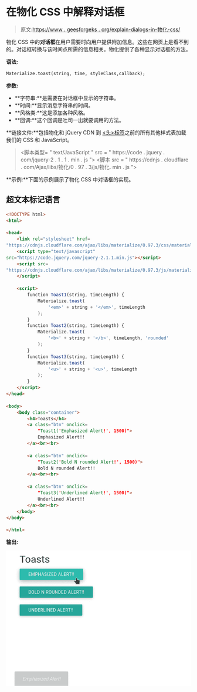 # 在物化 CSS 中解释对话框

> 原文:[https://www . geesforgeks . org/explain-dialogs-in-物化-css/](https://www.geeksforgeeks.org/explain-dialogs-in-materialize-css/)

物化 CSS 中的**对话框**在用户需要时向用户提供附加信息。这些在网页上是看不到的。对话框转换与该时间点所需的信息相关。物化提供了各种显示对话框的方法。

**语法:**

```html
Materialize.toast(string, time, styleClass,callback);
```

**参数:**

*   **字符串:**是需要在对话框中显示的字符串。
*   **时间:**显示消息字符串的时间。
*   **风格类:**这是添加各种风格。
*   **回调:**这个回调是吐司一出就要调用的方法。

**链接文件:**包括物化和 jQuery CDN 到 [<头>标签](https://www.geeksforgeeks.org/html-head-tag/)之前的所有其他样式表加载我们的 CSS 和 JavaScript。

> <link rel="“stylesheet”" href="“https://cdnjs.cloudflare.com/ajax/libs/materialize/0.97.3/css/materialize.min.css”">
> <脚本类型= " text/JavaScript " src = " https://code . jquery . com/jquery-2 . 1 . 1 . min . js "></脚本>
> <脚本 src = " https://cdnjs . cloudflare . com/Ajax/libs/物化/0 . 97 . 3/js/物化. min . js "></脚本>

**示例:**下面的示例展示了物化 CSS 中对话框的实现。

## 超文本标记语言

```html
<!DOCTYPE html>
<html>

<head>
    <link rel="stylesheet" href=
"https://cdnjs.cloudflare.com/ajax/libs/materialize/0.97.3/css/materialize.min.css">
    <script type="text/javascript" 
src="https://code.jquery.com/jquery-2.1.1.min.js"></script>
    <script src=
"https://cdnjs.cloudflare.com/ajax/libs/materialize/0.97.3/js/materialize.min.js">
    </script>

    <script>
        function Toast1(string, timeLength) {
            Materialize.toast(
                '<em>' + string + '</em>', timeLength
            );
        }
        function Toast2(string, timeLength) {
            Materialize.toast(
                '<b>' + string + '</b>', timeLength, 'rounded'
            );
        }
        function Toast3(string, timeLength) {
            Materialize.toast(
                '<u>' + string + '<u>', timeLength
            );
        }
    </script>
</head>

<body>
    <body class="container">
        <h4>Toasts</h4>
        <a class="btn" onclick=
            "Toast1('Emphasized Alert!', 1500)">
            Emphasized Alert!!
        </a><br><br>

        <a class="btn" onclick=
            "Toast2('Bold N rounded Alert!', 1500)">
            Bold N rounded Alert!!
        </a><br><br>

        <a class="btn" onclick=
            "Toast3('Underlined Alert!', 1500)">
            Underlined Alert!!
        </a><br><br>
    </body>
</body>

</html>
```

**输出:**

![](img/a094743b2dff96c094d17fceda77d2cc.png)